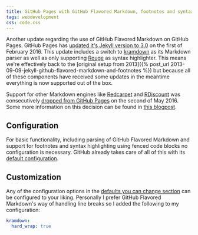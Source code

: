 ```yaml
---
title: GitHub Pages with GitHub Flavored Markdown, footnotes and syntax highlighting simplified
tags: webdevelopment
css: code.css
---
```


Another update regarding the use of GitHub Flavored Markdown on GitHub Pages. GitHub Pages has [updated it's Jekyll version to 3.0](https://github.blog/2016-02-01-github-pages-now-faster-and-simpler-with-jekyll-3-0/) on the first of February 2016.
This update includes a switch to [kramdown](https://kramdown.gettalong.org) as its Markdown parser as well as only supporting [Rouge](http://kramdown.gettalong.org/syntax_highlighter/rouge.html) as syntax highlighter. This means we're effectively back to the [original setup from 2013]({% post_url 2013-09-09-jekyll-github-flavored-markdown-and-footnotes %}) but because all of these components have received some updates in the meantime everything is now supported out of the box.

Support for other Markdown engines like [Redcarpet](https://github.com/vmg/redcarpet) and [RDiscount](https://github.com/davidfstr/rdiscount) was consecutively [dropped from GitHub Pages](https://github.blog/2016-05-02-github-pages-drops-support-for-rdiscount-redcarpet-and-redcloth-textile-markup-engines/) on the second of May 2016.
Some more information on this decision can be found in [this blogpost](https://github.blog/2016-04-01-a-look-behind-our-decision-to-standardize-on-a-single-markdown-engine-for-github-pages/).

## Configuration
For basic functionality, including parsing of GitHub Flavored Markdown and support for footnotes and syntax highlighting using fenced code blocks no configuration is necessary.
GitHub already takes care of all of this with its [default configuration](https://help.github.com/en/articles/configuring-jekyll).

## Customization
Any of the configuration options in the [defaults you can change section](https://help.github.com/en/articles/configuring-jekyll#defaults-you-can-change) can be configured to your liking.
Personally I prefer GitHub Flavored Markdown's way of handling line breaks so I added the following to my configuration:
```yaml
kramdown:
  hard_wrap: true
```
